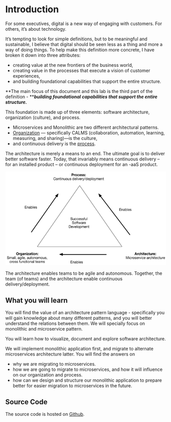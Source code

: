 # Introduction

For some executives, digital is a new way of engaging with customers. For others, it’s about technology.

It’s tempting to look for simple definitions, but to be meaningful and sustainable, I believe that digital should be seen less as a thing and more a way of doing things. To help make this definition more concrete, I have broken it down into three attributes:

* creating value at the new frontiers of the business world, 
* creating value in the processes that execute a vision of customer experiences, 
* and building foundational capabilities that support the entire structure.

**The main focus of this document and this lab is the third part of the definition - **_**building foundational capabilities that support the entire structure.**_

This foundation is made up of three elements: software architecture, organization \(culture\), and process.

* Microservices and Monolithic are two different architectural patterns.
* [Organization](//chapter2/README.md) — specifically CALMS \(collaboration, automation, learning, measuring, and sharing\)—is the culture,
* and continuous delivery is the [process](//chapter3/README.md).

The architecture is merely a means to an end. The ultimate goal is to deliver better software faster. Today, that invariably means continuous delivery – for an installed product – or continuous deployment for an -aaS product.

![](/assets/successtriangle.png)

The architecture enables teams to be agile and autonomous. Together, the team \(of teams\) and the  architecture enable continuous delivery/deployment.

## What you will learn

You will find the value of an architecture pattern language - specifically you will gain knowledge about many different patterns, and you will better understand the relations between them. We will specially focus on monolithic and microservice pattern.

You will learn how to visualize, document and explore software architecture.

We will implement monolithic application first, and migrate to alternate microservices architecture latter. You will find the answers on

* why we are migrating to microservices.
* how we are going to migrate to microservices, and how it will influence on our organization and process.
* how can we design and structure our monolithic application to prepare better for easier migration to microservices in the future.

## Source Code

The source code is hosted on [Github](https://github.com/ivans-innovation-lab).

